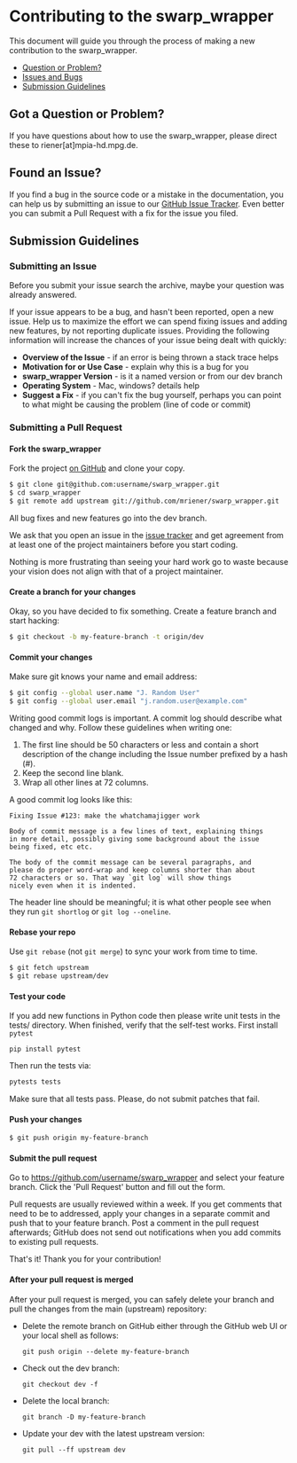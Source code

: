 # Contributing to the swarp_wrapper

This document will guide you through the process of making a new contribution to the swarp_wrapper.

 - [Question or Problem?](#question)
 - [Issues and Bugs](#issue)
 - [Submission Guidelines](#submit)

## <a name="question"></a> Got a Question or Problem?

If you have questions about how to use the swarp_wrapper, please direct these to riener[at]mpia-hd.mpg.de.

## <a name="issue"></a> Found an Issue?
If you find a bug in the source code or a mistake in the documentation, you can help us by submitting an issue to our [GitHub Issue Tracker][issue tracker]. Even better you can submit a Pull Request with a fix for the issue you filed.

## <a name="submit"></a> Submission Guidelines

### Submitting an Issue
Before you submit your issue search the archive, maybe your question was already answered.

If your issue appears to be a bug, and hasn't been reported, open a new issue. Help us to maximize the effort we can spend fixing issues and adding new features, by not reporting duplicate issues.  Providing the following information will increase the chances of your issue being dealt with quickly:

* **Overview of the Issue** - if an error is being thrown a stack trace helps
* **Motivation for or Use Case** - explain why this is a bug for you
* **swarp_wrapper Version** - is it a named version or from our dev branch
* **Operating System** - Mac, windows? details help
* **Suggest a Fix** - if you can't fix the bug yourself, perhaps you can point to what might be causing the problem (line of code or commit)

### Submitting a Pull Request

#### Fork the swarp_wrapper

Fork the project [on GitHub](https://github.com/mriener/swarp_wrapper/fork) and clone
your copy.

```sh
$ git clone git@github.com:username/swarp_wrapper.git
$ cd swarp_wrapper
$ git remote add upstream git://github.com/mriener/swarp_wrapper.git
```

All bug fixes and new features go into the dev branch.

We ask that you open an issue in the [issue tracker][] and get agreement from at least one of the project maintainers before you start coding.

Nothing is more frustrating than seeing your hard work go to waste because your vision does not align with that of a project maintainer.


#### Create a branch for your changes

Okay, so you have decided to fix something. Create a feature branch and start hacking:

```sh
$ git checkout -b my-feature-branch -t origin/dev
```

#### Commit your changes

Make sure git knows your name and email address:

```sh
$ git config --global user.name "J. Random User"
$ git config --global user.email "j.random.user@example.com"
```

Writing good commit logs is important. A commit log should describe what changed and why. Follow these guidelines when writing one:

1. The first line should be 50 characters or less and contain a short
   description of the change including the Issue number prefixed by a hash (#).
2. Keep the second line blank.
3. Wrap all other lines at 72 columns.

A good commit log looks like this:

```
Fixing Issue #123: make the whatchamajigger work

Body of commit message is a few lines of text, explaining things
in more detail, possibly giving some background about the issue
being fixed, etc etc.

The body of the commit message can be several paragraphs, and
please do proper word-wrap and keep columns shorter than about
72 characters or so. That way `git log` will show things
nicely even when it is indented.
```

The header line should be meaningful; it is what other people see when they run `git shortlog` or `git log --oneline`.

#### Rebase your repo

Use `git rebase` (not `git merge`) to sync your work from time to time.

```sh
$ git fetch upstream
$ git rebase upstream/dev
```

#### Test your code

If you add new functions in Python code then please write unit tests in the tests/ directory. When finished, verify that the self-test works. First install `pytest`

```shell
pip install pytest
```

Then run the tests via:

```python
pytests tests
```

Make sure that all tests pass. Please, do not submit patches that fail.

#### Push your changes

```sh
$ git push origin my-feature-branch
```

#### Submit the pull request

Go to https://github.com/username/swarp_wrapper and select your feature branch. Click the 'Pull Request' button and fill out the form.

Pull requests are usually reviewed within a week. If you get comments that need to be to addressed, apply your changes in a separate commit and push that to your feature branch. Post a comment in the pull request afterwards; GitHub does not send out notifications when you add commits to existing pull requests.

That's it! Thank you for your contribution!


#### After your pull request is merged

After your pull request is merged, you can safely delete your branch and pull the changes from the main (upstream) repository:

* Delete the remote branch on GitHub either through the GitHub web UI or your local shell as follows:

    ```shell
    git push origin --delete my-feature-branch
    ```

* Check out the dev branch:

    ```shell
    git checkout dev -f
    ```

* Delete the local branch:

    ```shell
    git branch -D my-feature-branch
    ```

* Update your dev with the latest upstream version:

    ```shell
    git pull --ff upstream dev
    ```

[issue tracker]: https://github.com/mriener/swarp_wrapper/issues
[.editorconfig]: http://editorconfig.org/
